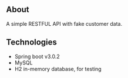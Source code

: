 ## About
A simple RESTFUL API with fake customer data.

## Technologies
- Spring boot v3.0.2
- MySQL
- H2 in-memory database, for testing